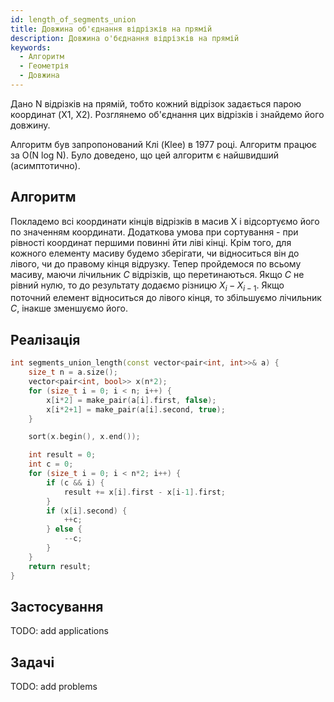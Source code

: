 ```yaml
---
id: length_of_segments_union
title: Довжина об'єднання відрізків на прямій
description: Довжина о'бєднання відрізків на прямій
keywords:
  - Алгоритм
  - Геометрія
  - Довжина
---
```


Дано N відрізків на прямій, тобто кожний відрізок задається парою координат (X1, X2). Розглянемо об'єднання цих відрізків і знайдемо його довжину.

Алгоритм був запропонований Клі (Klee) в 1977 році. Алгоритм працює за O(N log N). Було доведено, що цей алгоритм є найшвидший (асимптотично).

## Алгоритм

Покладемо всі координати кінців відрізків в масив X і відсортуємо його по значенням координати. Додаткова умова при сортування - при рівності координат першими повинні йти ліві кінці. Крім того, для кожного елементу масиву будемо зберігати, чи відноситься він до лівого, чи до правому кінця відрузку. Тепер пройдемося по всьому масиву, маючи лічильник $C$ відрізків, що перетинаються. Якщо $C$ не рівний нулю, то до результату додаємо різницю $X_i - X_{i-1}$. Якщо поточний елемент відноситься до лівого кінця, то збільшуємо лічильник $C$, інакше зменшуємо його.

## Реалізація

<!--- segments_union_length -->
``` cpp
int segments_union_length(const vector<pair<int, int>>& a) {
    size_t n = a.size();
    vector<pair<int, bool>> x(n*2);
    for (size_t i = 0; i < n; i++) {
        x[i*2] = make_pair(a[i].first, false);
        x[i*2+1] = make_pair(a[i].second, true);
    }

    sort(x.begin(), x.end());

    int result = 0;
    int c = 0;
    for (size_t i = 0; i < n*2; i++) {
        if (c && i) {
            result += x[i].first - x[i-1].first;
        } 
        if (x[i].second) {
            ++c;
        } else {
            --c;
        }
    }
    return result;
}
```

## Застосування
TODO: add applications

## Задачі
TODO: add problems
